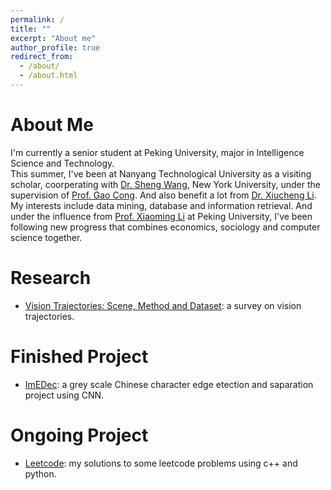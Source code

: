 ```yaml
---
permalink: /
title: ""
excerpt: "About me"
author_profile: true
redirect_from: 
  - /about/
  - /about.html
---
```


# About Me
I'm currently a senior student at Peking University, major in Intelligence Science and Technology.  
This summer, I've been at Nanyang Technological University as a visiting scholar, coorperating with [Dr. Sheng Wang](https://sites.google.com/site/shengwangcs/), New York University, under the supervision of [Prof. Gao Cong](https://www.ntu.edu.sg/home/gaocong/). And also benefit a lot from [Dr. Xiucheng Li](https://www.ntu.edu.sg/home/lixiucheng/).  
My interests include data mining, database and information retrieval. And under the influence from [Prof. Xiaoming Li](http://net.pku.edu.cn/~lxm/) at Peking University, I've been following new progress that combines economics, sociology and computer science together.

# Research
* [Vision Trajectories: Scene, Method and Dataset](https://github.com/HouTiger/HWTrajecRelwork/raw/master/samples/Related.pdf): a survey on vision trajectories.

# Finished Project
* [ImEDec](https://github.com/HouTiger/GrayscaleImageDetectionUsingCNN): a grey scale Chinese character edge etection and saparation project using CNN.

# Ongoing Project
* [Leetcode](https://github.com/HouTiger/LeetCode): my solutions to some leetcode problems using c++ and python.
